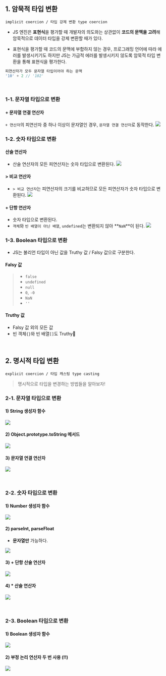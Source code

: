 ## 1. 암묵적 타입 변환 
`implicit coercion / 타입 강제 변환 type coercion`
* JS 엔진은 **표현식**을 평가할 때 개발자의 의도와는 상관없이 **코드의 문맥을 고려**해 암묵적으로 데이터 타입을 강제 변환할 때가 있다.

* 표현식을 평가할 때 코드의 문맥에 부합하지 않는 경우,
프로그래밍 언어에 따라 에러를 발생시키기도 하지만
JS는 가급적 에러를 발생시키지 않도록 암묵적 타입 변환을 통해 표현식을 평가한다.

```js
피연산자가 모두 문자열 타입이어야 하는 문맥
'10' + 2 // '102'
```

<br/>

### 1-1. 문자열 타입으로 변환
#### + 문자열 연결 연산자
`+ 연산자`의 피연산자 중 하나 이상이 문자열인 경우, `문자열 연결 연산자`로 동작한다.
![](https://velog.velcdn.com/images/e_juhee/post/d3b9f1d0-8db8-4e98-95fc-a6f64fdc548a/image.png)

### 1-2. 숫자 타입으로 변환
#### 산술 연산자
* 산술 연산자의 모든 피연산자는 숫자 타입으로 변환된다.
![](https://velog.velcdn.com/images/e_juhee/post/62828d52-68f0-4bbf-9b39-c223943bd36a/image.png)


#### > 비교 연산자
* `> 비교 연산자`는 피연산자의 크기를 비교하므로 모든 피연산자가 숫자 타입으로 변환된다.
![](https://velog.velcdn.com/images/e_juhee/post/8141d69e-d685-4c73-94f4-5d34aefa186a/image.png)

#### + 단항 연산자
* 숫자 타입으로 변환된다.
* `객체`와 `빈 배열이 아닌 배열`, `undefined`는 변환되지 않아 **`NaN`**이 된다.
![](https://velog.velcdn.com/images/e_juhee/post/2e89e2fa-448a-4362-8ddd-2ec8507705ad/image.png)

### 1-3. Boolean 타입으로 변환
* JS는 불리언 타입이 아닌 값을 Truthy 값 / Falsy 값으로 구분한다.

#### Falsy 값
>* `false`
>* `undefined`
>* `null`
>* `0`, `-0`
>* `NaN`
>* `''`

#### Truthy 값
* Falsy 값 외의 모든 값
* 빈 객체`{}`와 빈 배열`[]`도 Truthy🌟

<br/>

## 2. 명시적 타입 변환
`explicit coercion / 타입 캐스팅 type casting`

> 명시적으로 타입을 변경하는 방법들을 알아보자!

### 2-1. 문자열 타입으로 변환
#### 1) String 생성자 함수
![](https://velog.velcdn.com/images/e_juhee/post/e7dd43b9-f8ea-4ddb-ad50-2f850c72f5c9/image.png)

#### 2) Object.prototype.toString 메서드
![](https://velog.velcdn.com/images/e_juhee/post/73092ebe-ed96-4f3e-b37d-c0d3325ebaae/image.png)

#### 3) 문자열 연결 연산자
![](https://velog.velcdn.com/images/e_juhee/post/9bcadab1-bf6d-43ab-84f6-352d2a7754bf/image.png)

<br/>

### 2-2. 숫자 타입으로 변환
#### 1) Number 생성자 함수
![](https://velog.velcdn.com/images/e_juhee/post/90afce3a-6eed-44d1-b512-5c5d6e705970/image.png)

#### 2) parseInt, parseFloat
* **문자열만** 가능하다.

![](https://velog.velcdn.com/images/e_juhee/post/e93ed4d7-0853-4c4f-a73d-4b3de7e77820/image.png)

#### 3) + 단항 산술 연산자
![](https://velog.velcdn.com/images/e_juhee/post/3e66496c-6110-493c-804a-9a03b9f5be05/image.png)

#### 4) * 산술 연산자
![](https://velog.velcdn.com/images/e_juhee/post/f11565f7-45f3-4247-8f0f-ccf759313b87/image.png)

<br/>

### 2-3. Boolean 타입으로 변환
#### 1) Boolean 생성자 함수
![](https://velog.velcdn.com/images/e_juhee/post/9b7c7941-9ce6-407b-8694-52dc007edcb4/image.png)


#### 2) 부정 논리 연산자 두 번 사용 (!!)
![](https://velog.velcdn.com/images/e_juhee/post/0c02c4cf-13f7-4a03-93a1-fc4a6fec667b/image.png)
